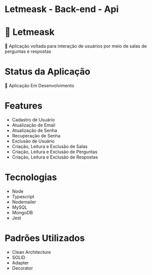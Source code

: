 # Letmeask - Back-end - Api

# 🔗 Letmeask
<p>🚀 Aplicação voltada para interação de usuários por meio de salas de perguntas e respostas</p>

# Status da Aplicação
<p>🚧 Aplicação Em Desenvolvimento</p>

# Features
- Cadastro de Usuário
- Atualização de Email
- Atualização de Senha
- Recuperação de Senha
- Exclusão de Usuário
- Criação, Leitura e Exclusão de Salas
- Criação, Leitura e Exclusão de Perguntas
- Criação, Leitura e Exclusão de Respostas

# Tecnologias
- Node
- Typescript
- Nodemailer
- MySQL
- MongoDB
- Jest

# Padrões Utilizados
- Clean Architecture
- SOLID
- Adapter
- Decorator